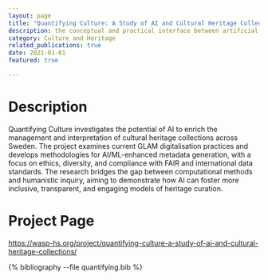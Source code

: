 ```yaml
---
layout: page
title: "Quantifying Culture: A Study of AI and Cultural Heritage Collections"
description: the conceptual and practical interface between artificial intelligence and core archival imperatives
category: Culture and Heritage
related_publications: true
date: 2021-01-01
featured: true

---
```


# Description

Quantifying Culture investigates the potential of AI to enrich the management and interpretation of cultural heritage collections across Sweden. The project examines current GLAM digitalisation practices and develops methodologies for AI/ML-enhanced metadata generation, with a focus on ethics, diversity, and compliance with FAIR and international data standards. The research bridges the gap between computational methods and humanistic inquiry, aiming to demonstrate how AI can foster more inclusive, transparent, and engaging models of heritage curation.

# Project Page
<https://wasp-hs.org/project/quantifying-culture-a-study-of-ai-and-cultural-heritage-collections/>

<div class="publications">
{% bibliography --file quantifying.bib %}
</div>